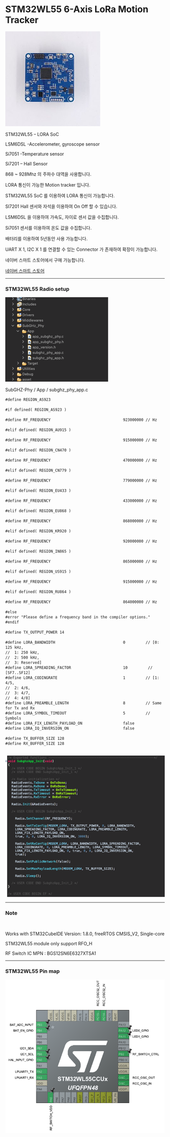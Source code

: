 
# STM32WL55 6-Axis LoRa Motion Tracker

<img src="./asset/axden_stm32wl55_lora_motion_tracker.jpeg">
<br>

STM32WL55 – LORA SoC
<br>

LSM6DSL -Accelerometer, gyroscope sensor
<br>

Si7051 -Temperature sensor
<br>

Si7201 – Hall Sensor
<br>

868 ~ 928Mhz 의 주파수 대역을 사용합니다.
<br>

LORA 통신이 가능한 Motion tracker 입니다.
<br>

STM32WL55 SoC 를 이용하여 LORA 통신이 가능합니다.
<br>

SI7201 Hall 센서와 자석을 이용하여 On Off 할 수 있습니다.
<br>

LSM6DSL 을 이용하여 가속도, 자이로 센서 값을 수집합니다.
<br>

Si7051 센서를 이용하여 온도 값을 수집합니다.
<br>

배터리를 이용하여 5년동안 사용 가능합니다.
<br>

UART X 1, I2C X 1 를 연결할 수 있는 Connector 가 존재하여 확장이 가능합니다.
<br>

네이버 스마트 스토어에서 구매 가능합니다.
<br>

[네이버 스마트 스토어](https://smartstore.naver.com/axden)
<br>

-----------------------

### STM32WL55 Radio setup

<img src="./asset/Radio_setup_path.png">
<br>

SubGHZ-Phy / App / subghz_phy_app.c

```
#define REGION_AS923

#if defined( REGION_AS923 )

#define RF_FREQUENCY                                923000000 // Hz

#elif defined( REGION_AU915 )

#define RF_FREQUENCY                                915000000 // Hz

#elif defined( REGION_CN470 )

#define RF_FREQUENCY                                470000000 // Hz

#elif defined( REGION_CN779 )

#define RF_FREQUENCY                                779000000 // Hz

#elif defined( REGION_EU433 )

#define RF_FREQUENCY                                433000000 // Hz

#elif defined( REGION_EU868 )

#define RF_FREQUENCY                                868000000 // Hz

#elif defined( REGION_KR920 )

#define RF_FREQUENCY                                920000000 // Hz

#elif defined( REGION_IN865 )

#define RF_FREQUENCY                                865000000 // Hz

#elif defined( REGION_US915 )

#define RF_FREQUENCY                                915000000 // Hz

#elif defined( REGION_RU864 )

#define RF_FREQUENCY                                864000000 // Hz

#else
#error "Please define a frequency band in the compiler options."
#endif

#define TX_OUTPUT_POWER 14

#define LORA_BANDWIDTH                              0         // [0: 125 kHz,
//  1: 250 kHz,
//  2: 500 kHz,
//  3: Reserved]
#define LORA_SPREADING_FACTOR                       10         // [SF7..SF12]
#define LORA_CODINGRATE                             1         // [1: 4/5,
//  2: 4/6,
//  3: 4/7,
//  4: 4/8]
#define LORA_PREAMBLE_LENGTH                        8         // Same for Tx and Rx
#define LORA_SYMBOL_TIMEOUT                         5         // Symbols
#define LORA_FIX_LENGTH_PAYLOAD_ON                  false
#define LORA_IQ_INVERSION_ON                        false

#define TX_BUFFER_SIZE 128
#define RX_BUFFER_SIZE 128

```
<br>

<img src="./asset/Radio_setup.png">
<br>

-----------------------

### Note
<br>

Works with STM32CubeIDE Version: 1.8.0, freeRTOS CMSIS_V2, Single-core
<br>

STM32WL55 module only support RFO_H
<br>

RF Switch IC MPN : BGS12SN6E6327XTSA1
<br>

-------------------------

### STM32WL55 Pin map

<img src="./asset/motion_tracker_stm32wl55_pinmap.png">
